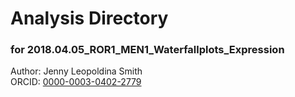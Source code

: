 # Analysis Directory 
### for 2018.04.05_ROR1_MEN1_Waterfallplots_Expression
Author: Jenny Leopoldina Smith<br>
ORCID: [0000-0003-0402-2779](https://orcid.org/0000-0003-0402-2779)
<br>